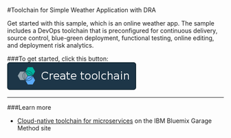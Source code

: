#Toolchain for Simple Weather Application with DRA

Get started with this sample, which is an online weather app. The sample includes a DevOps toolchain that is preconfigured for continuous delivery, source control, blue-green deployment, functional testing, online editing, and deployment risk analytics.

###To get started, click this button:
[![Deploy To Bluemix](./.bluemix/create_toolchain_button.png)](https://new-console.ng.bluemix.net/devops/setup/deploy/?repository=https%3A//github.com/jparra5/DemoDRAToolchain.git)

---
###Learn more

* [Cloud-native toolchain for microservices](https://www.ibm.com/devops/method/toolchains/microservices_toolchain) on the IBM Bluemix Garage Method site
